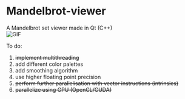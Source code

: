 # Mandelbrot-viewer
A Mandelbrot set viewer made in Qt (C++)  
![GIF](https://i.imgur.com/bPh7gU4.gif)  

To do:
1. ~~implement multithreading~~
2. add different color palettes 
3. add smoothing algorithm
4. use higher floating point precision
5. ~~perform further parallelisation with vector instructions (intrinsics)~~
6. ~~parallelize using GPU (OpenCL/CUDA)~~
